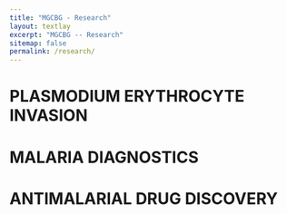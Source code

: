 ```yaml
---
title: "MGCBG - Research"
layout: textlay
excerpt: "MGCBG -- Research"
sitemap: false
permalink: /research/
---
```


# PLASMODIUM ERYTHROCYTE INVASION

# MALARIA DIAGNOSTICS

# ANTIMALARIAL DRUG DISCOVERY


<!-- 
![]({{ site.url }}{{ site.baseurl }}/images/respic/layers_real.jpg){: style="width: 300px; float: right; border: 10px"}


![]({{ site.url }}{{ site.baseurl }}/images/respic/layers_fft.jpg){: style="width: 300px; float: left; border: 10px"}
-->
